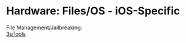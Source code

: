 # Hardware: Files/OS - iOS-Specific

File Management/Jailbreaking:  
[3uTools](https://www.3u.com/)
